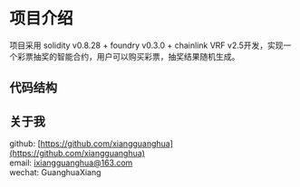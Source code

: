 # 项目介绍

项目采用 solidity v0.8.28 + foundry v0.3.0 + chainlink VRF v2.5开发，实现一个彩票抽奖的智能合约，用户可以购买彩票，抽奖结果随机生成。

## 代码结构

## 关于我

github: [https://github.com/xiangguanghua](https://github.com/xiangguanghua)  
email: [ixiangguanghua@163.com](mailto:ixiangguanghua@163.com)  
wechat: GuanghuaXiang  
